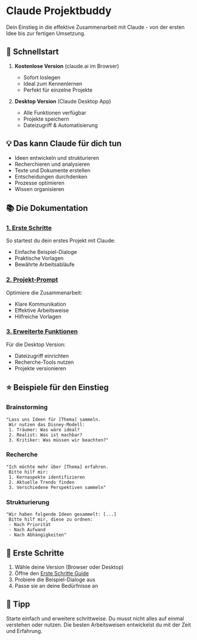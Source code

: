 # Claude Projektbuddy

Dein Einstieg in die effektive Zusammenarbeit mit Claude - von der ersten Idee bis zur fertigen Umsetzung.

## 🚀 Schnellstart

1. **Kostenlose Version** (claude.ai im Browser)
   - Sofort loslegen
   - Ideal zum Kennenlernen
   - Perfekt für einzelne Projekte

2. **Desktop Version** (Claude Desktop App)
   - Alle Funktionen verfügbar
   - Projekte speichern
   - Dateizugriff & Automatisierung

## 💡 Das kann Claude für dich tun

- Ideen entwickeln und strukturieren
- Recherchieren und analysieren
- Texte und Dokumente erstellen
- Entscheidungen durchdenken
- Prozesse optimieren
- Wissen organisieren

## 📚 Die Dokumentation

### [1. Erste Schritte](claude-workflow-tutorial.md)
So startest du dein erstes Projekt mit Claude:
- Einfache Beispiel-Dialoge
- Praktische Vorlagen
- Bewährte Arbeitsabläufe

### [2. Projekt-Prompt](claude-prompt.md)
Optimiere die Zusammenarbeit:
- Klare Kommunikation
- Effektive Arbeitsweise
- Hilfreiche Vorlagen

### [3. Erweiterte Funktionen](mcp-server-setup.md)
Für die Desktop Version:
- Dateizugriff einrichten
- Recherche-Tools nutzen
- Projekte versionieren

## ⭐️ Beispiele für den Einstieg

### Brainstorming
```
"Lass uns Ideen für [Thema] sammeln. 
 Wir nutzen das Disney-Modell:
 1. Träumer: Was wäre ideal?
 2. Realist: Was ist machbar?
 3. Kritiker: Was müssen wir beachten?"
```

### Recherche
```
"Ich möchte mehr über [Thema] erfahren.
 Bitte hilf mir:
 1. Kernaspekte identifizieren
 2. Aktuelle Trends finden
 3. Verschiedene Perspektiven sammeln"
```

### Strukturierung
```
"Wir haben folgende Ideen gesammelt: [...]
 Bitte hilf mir, diese zu ordnen:
 - Nach Priorität
 - Nach Aufwand
 - Nach Abhängigkeiten"
```

## 🎯 Erste Schritte

1. Wähle deine Version (Browser oder Desktop)
2. Öffne den [Erste Schritte Guide](claude-workflow-tutorial.md)
3. Probiere die Beispiel-Dialoge aus
4. Passe sie an deine Bedürfnisse an

## 💫 Tipp

Starte einfach und erweitere schrittweise. Du musst nicht alles auf einmal verstehen oder nutzen. Die besten Arbeitsweisen entwickelst du mit der Zeit und Erfahrung.